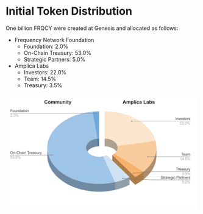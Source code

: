 # Initial Token Distribution

One billion FRQCY were created at Genesis and allocated as follows:

- Frequency Network Foundation
    - Foundation: 2.0%
    - On-Chain Treasury: 53.0%
    - Strategic Partners: 5.0%
- Amplica Labs
   - Investors: 22.0%
   - Team: 14.5%
   - Treasury: 3.5%

![Initial Allocation](../images/token-allocation.png)
